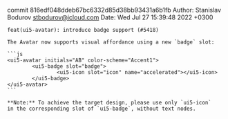 commit 816edf048ddeb67bc6332d85d38bb93431a6b1fb
Author: Stanislav Bodurov <stbodurov@icloud.com>
Date:   Wed Jul 27 15:39:48 2022 +0300

    feat(ui5-avatar): introduce badge support (#5418)
    
    The Avatar now supports visual affordance using a new `badge` slot:
    
    ```js
    <ui5-avatar initials="AB" color-scheme="Accent1">
            <ui5-badge slot="badge">
                    <ui5-icon slot="icon" name="accelerated"></ui5-icon>
            </ui5-badge>
    </ui5-avatar>
    ```
    
    **Note:** To achieve the target design, please use only `ui5-icon`
    in the corresponding slot of `ui5-badge`, without text nodes.
